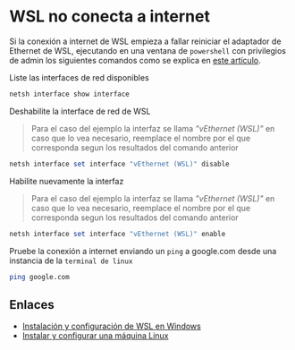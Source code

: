# WSL no conecta a internet

Si la conexión a internet de WSL empieza a fallar reiniciar el adaptador de Ethernet de WSL, ejecutando en una ventana de `powershell` con privilegios de admin los siguientes comandos como se explica en [este artículo](https://winaero.com/disable-network-adapter-windows-10/).

Liste las interfaces de red disponibles

~~~powershell
netsh interface show interface
~~~

Deshabilite la interface de red de WSL

> Para el caso del ejemplo la interfaz se llama *"vEthernet (WSL)"* en caso que lo vea necesario, reemplace el nombre por el que corresponda segun los resultados del comando anterior

~~~powershell
netsh interface set interface "vEthernet (WSL)" disable
~~~

Habilite nuevamente la interfaz

> Para el caso del ejemplo la interfaz se llama *"vEthernet (WSL)"* en caso que lo vea necesario, reemplace el nombre por el que corresponda segun los resultados del comando anterior

~~~powershell
netsh interface set interface "vEthernet (WSL)" enable
~~~

Pruebe la conexión a internet enviando un `ping` a google.com desde una instancia de la `terminal de linux`

~~~bash
ping google.com
~~~

## Enlaces

- [Instalación y configuración de WSL en Windows](../README.md)
- [Instalar y configurar una máquina Linux](../steps/install-linux.md)
